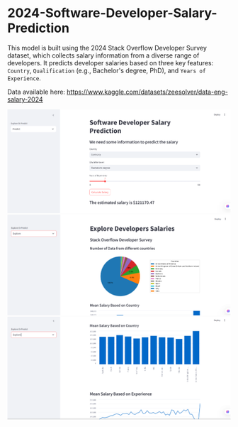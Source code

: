 # 2024-Software-Developer-Salary-Prediction

This model is built using the 2024 Stack Overflow Developer Survey dataset, which collects salary information from a diverse range of developers. It predicts developer salaries based on three key features: `Country`, `Qualification` (e.g., Bachelor's degree, PhD), and `Years of Experience`.

Data available here: https://www.kaggle.com/datasets/zeesolver/data-eng-salary-2024

<div align="center">
  <img src="streamlit_screenshots/predict_dashboard.png">
  
  <img src="streamlit_screenshots/explore_dashboard1.png">
  
  <img src="streamlit_screenshots/explore_dashboard2.png">
</div>
